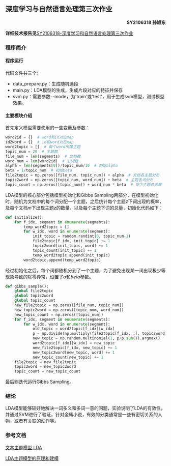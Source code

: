 ## 深度学习与自然语言处理第三次作业

<p align='right'> <strong>SY2106318 孙旭东 </strong></p>

**详细技术报告见**[SY2106318-深度学习和自然语言处理第三次作业](https://github.com/NSun-S/buaa_nlp_project3/raw/main/SY2106318-深度学习和自然语言处理第三次作业.pdf)

### 程序简介

#### 程序运行

代码文件共三个:

- data_prepare.py：生成随机选段
- main.py：LDA模型的生成，生成片段对应的特征并保存
- svm.py：需要参数--mode，为'train'或'test'，用于生成svm模型，测试模型效果。

#### 主要模块介绍

首先定义模型需要使用的一些变量及参数：

```python
word2id = {}  # word和id对应map
id2word = {}  # id和word对应map
word2topic = []  # 每个word所属主题
topic_num = 20  # 主题数
file_num = len(segments)  # 文档数
word_num = len(word2id)  # 总词数
alpha = len(segments[0])/topic_num/10  # 初始alpha
beta = 1/topic_num  # 初始beta
file2topic = np.zeros([file_num, topic_num]) + alpha  # 文档各主题分布
topic2word = np.zeros([topic_num, word_num]) + beta  # 主题各词分布
topic_count = np.zeros([topic_num]) + word_num * beta  # 每个主题总词数
```

LDA模型的核心部分包括模型初始化和Gibbs Sampling两部分，在模型初始化时，随机为文档中的每个词分配一个主题，之后统计每个主题$z$下词出现的概率，及每个文档$m$下出现主题$z$的数量，以及每个主题下词的总量，初始化代码如下：

```python
def initialize():
    for f_idx, segment in enumerate(segments):
        temp_word2topic = []
        for w_idx, word in enumerate(segment):
            init_topic = random.randint(0, topic_num-1)
            file2topic[f_idx, init_topic] += 1
            topic2word[init_topic, word] += 1
            topic_count[init_topic] += 1
            temp_word2topic.append(init_topic)
        word2topic.append(temp_word2topic)
```

经过初始化之后，每个词都随机分到了一个主题，为了避免出现某一词出现极少等现象导致的除零异常，设置了$\alpha$和$beta$参数。

```python
def gibbs_sample():
    global file2topic
    global topic2word
    global topic_count
    new_file2topic = np.zeros([file_num, topic_num])
    new_topic2word = np.zeros([topic_num, word_num])
    new_topic_count = np.zeros([topic_num])
    for f_idx, segment in enumerate(segments):
        for w_idx, word in enumerate(segment):
            old_topic = word2topic[f_idx][w_idx]
            p = np.divide(np.multiply(file2topic[f_idx, :], topic2word[:, word]), topic_count)
            new_topic = np.random.multinomial(1, p/p.sum()).argmax()
            word2topic[f_idx][w_idx] = new_topic
            new_file2topic[f_idx, new_topic] += 1
            new_topic2word[new_topic, word] += 1
            new_topic_count[new_topic] += 1
    file2topic = new_file2topic
    topic2word = new_topic2word
    topic_count = new_topic_count
```

最后则迭代运行Gibbs Sampling。

### 结论

LDA模型能够较好地解决一词多义和多词一意的问题，实验说明了LDA的有效性，并通过SVM进行了验证，针对金庸小说，有效的分类通常是一些有密切关系的人物，或者有关联的动作等。

### 参考文档

[文本主题模型 LDA ](https://zhuanlan.zhihu.com/p/176929693)

[LDA主题模型的原理和建模](https://blog.csdn.net/turkeym4/article/details/113697180)

